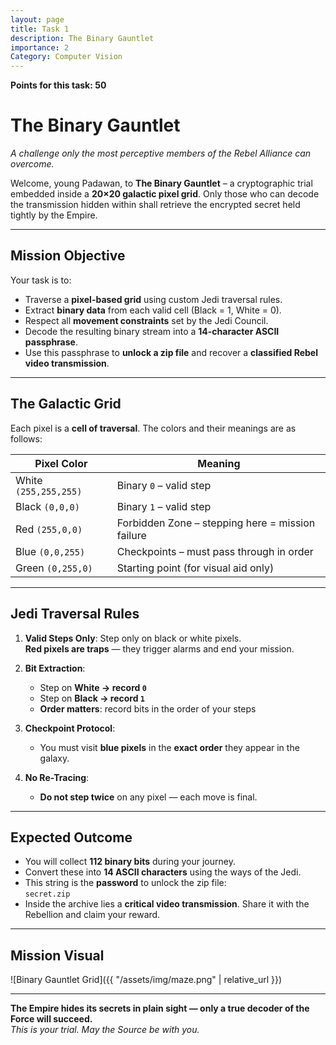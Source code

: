 ```yaml
---
layout: page
title: Task 1
description: The Binary Gauntlet
importance: 2
Category: Computer Vision
---
```


**Points for this task: 50**

# The Binary Gauntlet  
_A challenge only the most perceptive members of the Rebel Alliance can overcome._

Welcome, young Padawan, to **The Binary Gauntlet** – a cryptographic trial embedded inside a **20×20 galactic pixel grid**. Only those who can decode the transmission hidden within shall retrieve the encrypted secret held tightly by the Empire.

---

## Mission Objective

Your task is to:

- Traverse a **pixel-based grid** using custom Jedi traversal rules.
- Extract **binary data** from each valid cell (Black = 1, White = 0).
- Respect all **movement constraints** set by the Jedi Council.
- Decode the resulting binary stream into a **14-character ASCII passphrase**.
- Use this passphrase to **unlock a zip file** and recover a **classified Rebel video transmission**.

---

## The Galactic Grid

Each pixel is a **cell of traversal**. The colors and their meanings are as follows:

| Pixel Color           | Meaning                              |
| --------------------- | ------------------------------------ |
| White `(255,255,255)` | Binary `0` – valid step              |
| Black `(0,0,0)`       | Binary `1` – valid step              |
| Red `(255,0,0)`       | Forbidden Zone – stepping here = mission failure |
| Blue `(0,0,255)`      | Checkpoints – must pass through in order |
| Green `(0,255,0)`     | Starting point (for visual aid only) |

---

## Jedi Traversal Rules

1. **Valid Steps Only**: Step only on black or white pixels.  
   **Red pixels are traps** — they trigger alarms and end your mission.

2. **Bit Extraction**:
   - Step on **White → record `0`**
   - Step on **Black → record `1`**
   - **Order matters**: record bits in the order of your steps

3. **Checkpoint Protocol**:
   - You must visit **blue pixels** in the **exact order** they appear in the galaxy.

4. **No Re-Tracing**:
   - **Do not step twice** on any pixel — each move is final.

---

## Expected Outcome

- You will collect **112 binary bits** during your journey.
- Convert these into **14 ASCII characters** using the ways of the Jedi.
- This string is the **password** to unlock the zip file:  
  `secret.zip`
- Inside the archive lies a **critical video transmission**. Share it with the Rebellion and claim your reward.

---

## Mission Visual
 
![Binary Gauntlet Grid]({{ "/assets/img/maze.png" | relative_url }})

---

**The Empire hides its secrets in plain sight — only a true decoder of the Force will succeed.**  
_This is your trial. May the Source be with you._
